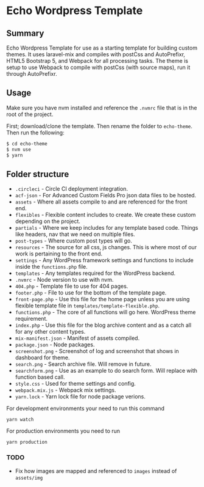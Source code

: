 # Echo Wordpress Template

## Summary

Echo Wordpress Template for use as a starting template for building custom themes. It uses laravel-mix and compiles with postCss and AutoPrefixr, HTML5 Bootstrap 5, and Webpack for all processing tasks. The theme is setup to use Webpack to compile with postCss (with source maps), run it through AutoPrefixr.

## Usage

Make sure you have nvm installed and reference the `.nvmrc` file that is in the root of the project.

First; download/clone the template. Then rename the folder to `echo-theme`. Then run the following:

```sh
$ cd echo-theme
$ nvm use
$ yarn
```

## Folder structure
- `.circleci` - Circle CI deployment integration.
- `acf-json` - For Advanced Custom Fields Pro json data files to be hosted.
- `assets` - Where all assets compile to and are referenced for the front end.
- `flexibles` - Flexible content includes to create. We create these custom depending on the project.
- `partials` - Where we keep includes for any template based code. Things like headers, nav that we need on multiple files.
- `post-types` - Where custom post types will go.
- `resources` - The source for all css, js changes. This is where most of our work is pertaining to the front end.
- `settings` - Any WordPress framework settings and functions to include inside the `functions.php` file.
- `templates` - Any templates required for the WordPress backend.
- `.nvmrc` - Node version to use with nvm.
- `404.php` - Template file to use for 404 pages.
- `footer.php` - File to use for the bottom of the template page.
- `front-page.php` - Use this file for the home page unless you are using flexible template file in `templates/template-flexible.php`.
- `functions.php` - The core of all functions will go here. WordPress theme requirement.
- `index.php` - Use this file for the blog archive content and as a catch all for any other content types.
- `mix-manifest.json` - Manifest of assets compiled.
- `package.json` - Node packages.
- `screenshot.png` - Screenshot of log and screenshot that shows in dashboard for theme.
- `search.png` - Search archive file. Will remove in future.
- `searchform.png` - Use as an example to do search form. Will replace with function based call.
- `style.css` - Used for theme settings and config.
- `webpack.mix.js` - Webpack mix settings.
- `yarn.lock` - Yarn lock file for node package verions.

For development environments your need to run this command

```
yarn watch
```

For production environments you need to run

```
yarn production
```

### TODO
- Fix how images are mapped and referenced to `images` instead of `assets/img`
